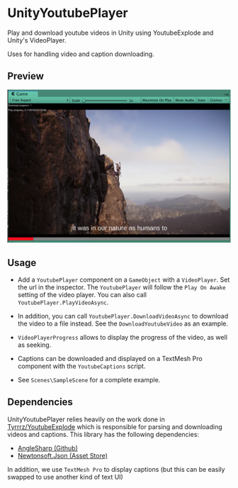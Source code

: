 # UnityYoutubePlayer
Play and download youtube videos in Unity using YoutubeExplode and Unity's VideoPlayer.

Uses for handling video and caption downloading.


## Preview
![](screenshot.png)

## Usage
- Add a `YoutubePlayer` component on a `GameObject` with a `VideoPlayer`. Set the url in the inspector.
The `YoutubePlayer` will follow the `Play On Awake` setting of the video player. You can also call `YoutubePlayer.PlayVideoAsync`.

- In addition, you can call `YoutubePlayer.DownloadVideoAsync` to download the video to a file instead. See the `DownloadYoutubeVideo` as an example.

- `VideoPlayerProgress` allows to display the progress of the video, as well as seeking.

- Captions can be downloaded and displayed on a TextMesh Pro component with the `YoutubeCaptions` script.

- See `Scenes\SampleScene` for a complete example.

## Dependencies
UnityYoutubePlayer relies heavily on the work done in [Tyrrrz/YoutubeExplode](https://github.com/Tyrrrz/YoutubeExplode) which is responsible for parsing and downloading videos and captions. This library has the following dependencies:

- [AngleSharp (Github)](https://github.com/AngleSharp/AngleSharp)
- [Newtonsoft.Json (Asset Store)](https://assetstore.unity.com/packages/tools/input-management/json-net-for-unity-11347)

In addition, we use `TextMesh Pro` to display captions (but this can be easily swapped to use another kind of text UI)
